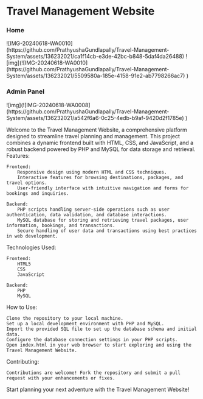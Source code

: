 <h1>Travel Management Website</h1>
<h3>Home</h3>
![IMG-20240618-WA0010](https://github.com/PrathyushaGundlapally/Travel-Management-System/assets/136232021/ca1f14cb-e3de-42bc-b848-5daf4da26488)
![img](![IMG-20240618-WA0010](https://github.com/PrathyushaGundlapally/Travel-Management-System/assets/136232021/5509580a-185e-4158-91e2-ab7798266ac7)
)
<h3>Admin Panel</h3>
![img](![IMG-20240618-WA0008](https://github.com/PrathyushaGundlapally/Travel-Management-System/assets/136232021/a542f6a6-0c25-4edb-b9af-9420d2f1785e)
)


Welcome to the Travel Management Website, a comprehensive platform designed to streamline travel planning and management. This project combines a dynamic frontend built with HTML, CSS, and JavaScript, and a robust backend powered by PHP and MySQL for data storage and retrieval.
Features:

    Frontend:
        Responsive design using modern HTML and CSS techniques.
        Interactive features for browsing destinations, packages, and travel options.
        User-friendly interface with intuitive navigation and forms for bookings and inquiries.

    Backend:
        PHP scripts handling server-side operations such as user authentication, data validation, and database interactions.
        MySQL database for storing and retrieving travel packages, user information, bookings, and transactions.
        Secure handling of user data and transactions using best practices in web development.

Technologies Used:

    Frontend:
        HTML5
        CSS
        JavaScript 

    Backend:
        PHP 
        MySQL

How to Use:

    Clone the repository to your local machine.
    Set up a local development environment with PHP and MySQL.
    Import the provided SQL file to set up the database schema and initial data.
    Configure the database connection settings in your PHP scripts.
    Open index.html in your web browser to start exploring and using the Travel Management Website.

Contributing:

    Contributions are welcome! Fork the repository and submit a pull request with your enhancements or fixes.

Start planning your next adventure with the Travel Management Website!
